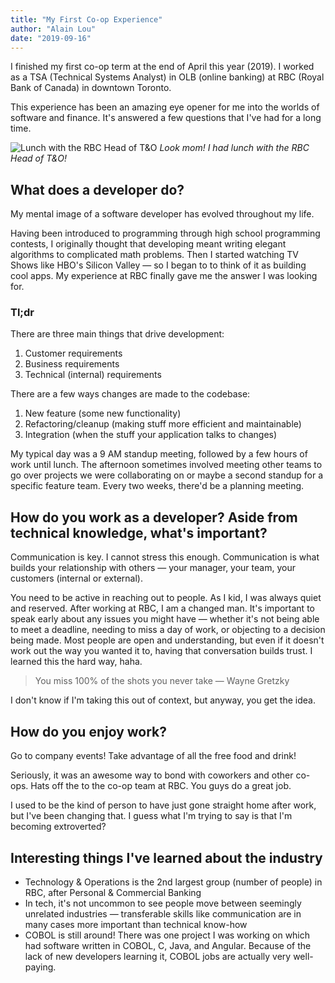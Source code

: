 ```yaml
---
title: "My First Co-op Experience"
author: "Alain Lou"
date: "2019-09-16"
---
```


I finished my first co-op term at the end of April this year (2019). I worked as a TSA (Technical Systems Analyst) in OLB (online banking) at RBC (Royal Bank of Canada) in downtown Toronto. 

This experience has been an amazing eye opener for me into the worlds of software and finance. It's answered a few questions that I've had for a long time.

![Lunch with the RBC Head of T&O](/blog/rbc_lunch.jpg)
_Look mom! I had lunch with the RBC Head of T&O!_

## What does a developer do?
My mental image of a software developer has evolved throughout my life.

Having been introduced to programming through high school programming contests, I originally thought that developing meant writing elegant algorithms to complicated math problems. Then I started watching TV Shows like HBO's Silicon Valley — so I began to to think of it as building cool apps. My experience at RBC finally gave me the answer I was looking for.

### Tl;dr
There are three main things that drive development:
1. Customer requirements
2. Business requirements
3. Technical (internal) requirements

There are a few ways changes are made to the codebase:
1. New feature (some new functionality)
2. Refactoring/cleanup (making stuff more efficient and maintainable)
3. Integration (when the stuff your application talks to changes)

My typical day was a 9 AM standup meeting, followed by a few hours of work until lunch. The afternoon sometimes involved meeting other teams to go over projects we were collaborating on or maybe a second standup for a specific feature team. Every two weeks, there'd be a planning meeting.

## How do you work as a developer? Aside from technical knowledge, what's important?
Communication is key. I cannot stress this enough. Communication is what builds your relationship with others — your manager, your team, your customers (internal or external).

You need to be active in reaching out to people. As I kid, I was always quiet and reserved. After working at RBC, I am a changed man. It's important to speak early about any issues you might have — whether it's not being able to meet a deadline, needing to miss a day of work, or objecting to a decision being made. Most people are open and understanding, but even if it doesn't work out the way you wanted it to, having that conversation builds trust. I learned this the hard way, haha.

> You miss 100% of the shots you never take — Wayne Gretzky

I don't know if I'm taking this out of context, but anyway, you get the idea.

## How do you enjoy work?
Go to company events! Take advantage of all the free food and drink!

Seriously, it was an awesome way to bond with coworkers and other co-ops. Hats off the to the co-op team at RBC. You guys do a great job.

I used to be the kind of person to have just gone straight home after work, but I've been changing that. I guess what I'm trying to say is that I'm becoming extroverted? 

## Interesting things I've learned about the industry
* Technology & Operations is the 2nd largest group (number of people) in RBC, after Personal & Commercial Banking
* In tech, it's not uncommon to see people move between seemingly unrelated industries — transferable skills like communication are in many cases more important than technical know-how
* COBOL is still around! There was one project I was working on which had software written in COBOL, C, Java, and Angular. Because of the lack of new developers learning it, COBOL jobs are actually very well-paying. 